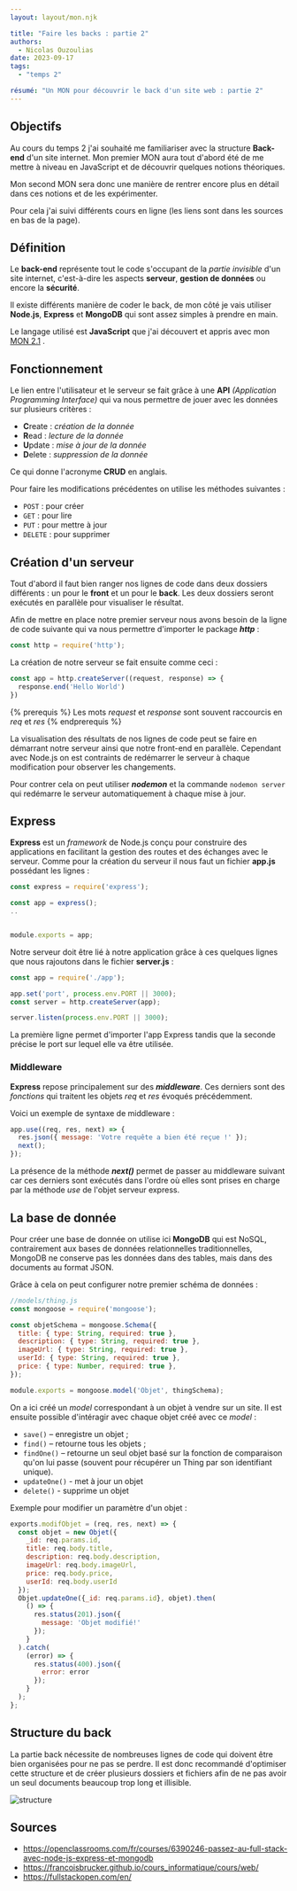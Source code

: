 ```yaml
---
layout: layout/mon.njk

title: "Faire les backs : partie 2"
authors:
  - Nicolas Ouzoulias
date: 2023-09-17
tags: 
  - "temps 2"

résumé: "Un MON pour découvrir le back d'un site web : partie 2"
---
```



## Objectifs

Au cours du temps 2 j'ai souhaité me familiariser avec la structure **Back-end** d'un site internet. Mon premier MON aura tout d'abord été de me mettre à niveau en JavaScript et de découvrir quelques notions théoriques.

Mon second MON sera donc une manière de rentrer encore plus en détail dans ces notions et de les expérimenter. 

Pour cela j'ai suivi différents cours en ligne (les liens sont dans les sources en bas de la page).

## Définition

Le **back-end** représente tout le code s'occupant de la *partie invisible* d'un site internet, c'est-à-dire les aspects **serveur**, **gestion de données** ou encore la **sécurité**. 

Il existe différents manière de coder le back, de mon côté je vais utiliser **Node.js**, **Express** et **MongoDB** qui sont assez simples à prendre en main. 

Le langage utilisé est **JavaScript** que j'ai découvert et appris avec mon [MON 2.1](../temps-2.1/index.md) .


## Fonctionnement

Le lien entre l'utilisateur et le serveur se fait grâce à une **API** *(Application Programming Interface)* qui va nous permettre de jouer avec les données sur plusieurs critères : 
- **C**reate : *création de la donnée*
- **R**ead : *lecture de la donnée*
- **U**pdate : *mise à jour de la donnée*
- **D**elete : *suppression de la donnée*

Ce qui donne l'acronyme **CRUD** en anglais. 

Pour faire les modifications précédentes on utilise les méthodes suivantes : 
- `POST` : pour créer
- `GET` : pour lire
- `PUT` : pour mettre à jour
- `DELETE` : pour supprimer

## Création d'un serveur

Tout d'abord il faut bien ranger nos lignes de code dans deux dossiers différents : un pour le **front** et un pour le **back**. Les deux dossiers seront exécutés en parallèle pour visualiser le résultat. 

Afin de mettre en place notre premier serveur nous avons besoin de la ligne de code suivante qui va nous permettre d'importer le package ***http*** :

```js
const http = require('http'); 
```
La création de notre serveur se fait ensuite comme ceci : 

```js 
const app = http.createServer((request, response) => {
  response.end('Hello World')
})
```

{% prerequis %}
Les mots *request* et *response* sont souvent raccourcis en *req* et *res*
{% endprerequis %}

La visualisation des résultats de nos lignes de code peut se faire en démarrant notre serveur ainsi que notre front-end en parallèle. Cependant avec Node.js on est contraints de redémarrer le serveur à chaque modification pour observer les changements.

Pour contrer cela on peut utiliser ***nodemon*** et la commande ``nodemon server`` qui redémarre le serveur automatiquement à chaque mise à jour. 

## Express

**Express** est un *framework* de Node.js conçu pour construire des applications en facilitant la gestion des routes et des échanges avec le serveur. Comme pour la création du serveur il nous faut un fichier **app.js** possédant les lignes : 
```js 
const express = require('express');

const app = express();
..


module.exports = app;
```

Notre serveur doit être lié à notre application grâce à ces quelques lignes que nous rajoutons dans le fichier **server.js** : 
```js 
const app = require('./app');

app.set('port', process.env.PORT || 3000);
const server = http.createServer(app);

server.listen(process.env.PORT || 3000);
```
La première ligne permet d'importer l'app Express tandis que la seconde précise le port sur lequel elle va être utilisée. 

### Middleware

**Express** repose principalement sur des ***middleware***. Ces derniers sont des *fonctions* qui traitent les objets *req* et *res* évoqués précédemment. 

Voici un exemple de syntaxe de middleware : 
```js
app.use((req, res, next) => {
  res.json({ message: 'Votre requête a bien été reçue !' });
  next();
});
```

La présence de la méthode ***next()*** permet de passer au middleware suivant car ces derniers sont exécutés dans l'ordre où elles sont prises en charge par la méthode *use* de l'objet serveur express.


## La base de donnée

Pour créer une base de donnée on utilise ici **MongoDB** qui est NoSQL, contrairement aux bases de données relationnelles traditionnelles, MongoDB ne conserve pas les données dans des tables, mais  dans des documents au format JSON.

Grâce à cela on peut configurer notre premier schéma de données : 
```js 
//models/thing.js
const mongoose = require('mongoose');

const objetSchema = mongoose.Schema({
  title: { type: String, required: true },
  description: { type: String, required: true },
  imageUrl: { type: String, required: true },
  userId: { type: String, required: true },
  price: { type: Number, required: true },
});

module.exports = mongoose.model('Objet', thingSchema);
```

On a ici créé un *model* correspondant à un objet à vendre sur un site. Il est ensuite possible d'intéragir avec chaque objet créé avec ce *model* : 
- ``save()``  – enregistre un objet ;
- ``find()``  – retourne tous les objets ;
- ``findOne()``  – retourne un seul objet basé sur la fonction de comparaison qu'on lui passe (souvent pour récupérer un Thing par son identifiant unique).
- ``updateOne()`` - met à jour un objet
- ``delete()`` - supprime un objet


Exemple pour modifier un paramètre d'un objet : 
```js 
exports.modifObjet = (req, res, next) => {
  const objet = new Objet({
    _id: req.params.id,
    title: req.body.title,
    description: req.body.description,
    imageUrl: req.body.imageUrl,
    price: req.body.price,
    userId: req.body.userId
  });
  Objet.updateOne({_id: req.params.id}, objet).then(
    () => {
      res.status(201).json({
        message: 'Objet modifié!'
      });
    }
  ).catch(
    (error) => {
      res.status(400).json({
        error: error
      });
    }
  );
};
```

## Structure du back

La partie back nécessite de nombreuses lignes de code qui doivent être bien organisées pour ne pas se perdre. Il est donc recommandé d'optimiser cette structure et de créer plusieurs dossiers et fichiers afin de ne pas avoir un seul documents beaucoup trop long et illisible. 

![structure](./image/structure.webp)


## Sources 
- https://openclassrooms.com/fr/courses/6390246-passez-au-full-stack-avec-node-js-express-et-mongodb
- https://francoisbrucker.github.io/cours_informatique/cours/web/
- https://fullstackopen.com/en/ 
